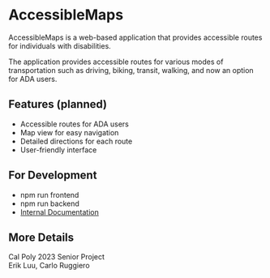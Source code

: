 # AccessibleMaps

AccessibleMaps is a web-based application that provides accessible routes for individuals with disabilities.

The application provides accessible routes for various modes of transportation such as driving, biking, transit, walking, and now an option for ADA users.

## Features (planned)
* Accessible routes for ADA users
* Map view for easy navigation
* Detailed directions for each route
* User-friendly interface

## For Development
* npm run frontend
* npm run backend
* [Internal Documentation](https://erikluu.notion.site/Backend-Reference-cf7a4b5bf4e74df686fd18d05d67d10c)

## More Details
Cal Poly 2023 Senior Project   
Erik Luu, Carlo Ruggiero
